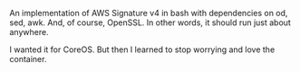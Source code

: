 An implementation of AWS Signature v4 in bash with dependencies on od, sed, awk. 
And, of course, OpenSSL. In other words, it should run just about anywhere.

I wanted it for CoreOS. But then I learned to stop worrying and love the container.
